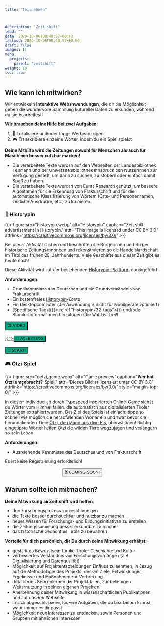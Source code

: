 ```yaml
---
title: "Teilnehmen"



description: "Zeit.shift"
lead: ""
date: 2020-10-06T08:48:57+00:00
lastmod: 2020-10-06T08:48:57+00:00
draft: false
images: []
menu:
  projects:
    parent: "zeitshift"
weight: 10
toc: true
---
```


## Wie kann ich mitwirken?

Wir entwickeln **interaktive Webanwendungen**, die dir die Möglichkeit geben die wundervolle Sammlung kutureller Daten zu erkunden, während du sie bearbeitest!

**Wir brauchen deine Hilfe bei zwei Aufgaben**:
1. 📍 Lokalisiere und/oder tagge Werbeanzeigen
2. 🎮 Transkribiere einzelne Wörter, indem du ein Spiel spielst

**Deine Mithilfe wird die Zeitungen sowohl für Menschen als auch für Maschinen besser nutzbar machen!**
- Die verarbeitete Texte werden auf den Webseiten der Landesbibliothek Teßmann und der Universitätsbibliothek Innsbruck den NutzerInnen zur Verfügung gestellt, um darin zu suchen, zu stöbern oder einfach damit Spaß zu haben.
- Die verarbeitete Texte werden von Eurac Research genutzt, um bessere Algorithmen für die Erkennung von Frakturschrift und für die automatische Klassifizierung von Wörtern (Orts- und Personennamen, zeitliche Ausdrücke, etc.) zu trainieren.


### 📍 Historypin

{{< figure src="historypin.webp" alt="Historypin" caption="Zeit.shift advertisement in Historypin." attr="This image is licensed under CC BY 3.0" attrlink="https://creativecommons.org/licenses/by/3.0/" >}}

Bei dieser Aktivität suchen und beschriften die Bürgerinnen und Bürger
historische Zeitungsannoncen und rekonstruieren so die Handelslandschaft im
Tirol des frühen 20. Jahrhunderts.  Viele Geschäfte aus dieser Zeit gibt es heute noch!

Diese Aktivität wird auf der bestehenden [Historypin-Plattform](https://www.historypin.org/de/) durchgeführt.

**Anforderungen**:

- Grundkenntnisse des Deutschen und ein Grundverständnis von Frakturschrift
- Ein kostenfreies <a href="https://www.historypin.org" target="_blank">Historypin</a>-Konto
- Ein Desktopcomputer (die Anwendung is nicht für Mobilgeräte optimiert)
- [Spezifische Tags]({{< relref "historypin#32-tags">}}) und/oder Standortinformationen hinzufügen (die Wahl ist frei!)


<div class="row justify-content-center text-center">
  <div class="col-lg-4" style="padding-left:0; padding-right:0;">
     <a href="https://all4ling.eurac.edu/zeitshift/historypin/tutorial"><button type="button" class="btn btn-success" style="background-color: #00A984;">📺 VIDEO</button></a>
     <br /><br />
  </div>

  <div class="col-lg-4" style="padding-left:0; padding-right:0;">
    <a href="{{< relref "historypin">}}"><button type="button" class="btn btn-success" style="background-color: #00A984;">📃 ANLEITUNG</button></a>
    <br /><br />
  </div>

  <div class="col-lg-4" style="padding-left: 0; padding-right: 0;">
    <a href="https://www.historypin.org/de/zeit-shift/geo/46.494565,11.347343,17/bounds/46.492353,11.345021,46.496777,11.349665/search/tag:zu lokalizieren,tag:zu taggen/sort/-date_taken/paging/1" target="_blank" title="Opens in new tab"><button type="button" class="btn btn-success" style="background-color: #00A984;">🚀 START!</button></a>
  </div>
</div>



### 🎮 Ötzi-Spiel

{{< figure src="oetzi_game.webp" alt="Game preview" caption="**Wer hat Ötzi umgebracht?**-Spiel." attr="Dieses Bild ist lizensiert unter CC BY 3.0" attrlink="https://creativecommons.org/licenses/by/3.0/" style="margin-top: 0;" >}}

In diesem individuellen durch [Typespeed](http://typespeed.sourceforge.net/) inspirierten Online-Game siehst du Wörter vom Himmel fallen, die automatisch aus digitalisierten Tiroler Zeitungen extrahiert wurden. Das Ziel des Spiels ist einfach: tippe so schnell wie möglich die herabfallenden Wörter ein und zwar bevor die herannahenden Tiere [Ötzi, den Mann aus dem Eis](https://www.iceman.it/en/the-iceman/), überwältigen! Richtig eingetippte Wörter helfen Ötzi die wilden Tiere wegzujagen und verlängern so sein Leben.

**Anforderungen**:

- Ausreichende Kenntnisse des Deutschen und von Frakturschrift

Es ist keine Registrierung erforderlich!

<p style="text-align: center"><button type="button" class="btn btn-danger">⏳ COMING SOON!</button></p>



## Warum sollte ich mitmachen?

**Deine Mitwirkung an Zeit.shift wird helfen**:

- den Forschungsprozess zu beschleunigen
- die Texte besser durchsuchbar und nutzbar zu machen
- neues Wissen für Forschungs- und Bildungsinitiativen zu erstellen
- die Zeitungssammlung besser erkundbar zu machen
- das historische Gedächtnis Tirols zu bewahren

**Vorteile für dich persönlich, die Du durch deine Mitwirkung erhältst**:

- gestärktes Bewusstsein für die Tiroler Geschichte und Kultur
- verbessertes Verständnis von Forschungsvorgängen (z.B. Digitalisierung und Datenqualität)
- Möglichkeit auf Projektentscheidungen Einfluss zu nehmen, in Bezug auf die Methodologie des Projekts, dessen Ziele, Entwicklungen, Ergebnisse und Maßnahmen zur Verbreitung
- detailliertes Kennenlernen der Projektdaten, zur beliebigen Weiternutzung in deinen eigenen Projekten
- Anerkennung deiner Mitwirkung in wissenschaftlichen Publikationen und auf unserer Webseite
- in sich abgeschlossene, lockere Aufgaben, die du bearbeiten kannst, wann immer es dir passt
- Möglichkeit neue Interessen zu entdecken, sowie Personen und Gruppen mit ähnlichen Interessen
